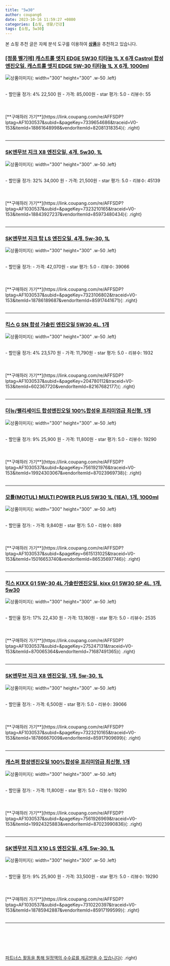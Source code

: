 ```yaml
---
title: "5w30"
author: coupang6
date: 2023-10-16 11:59:27 +0800
categories: [쇼핑, 생활/건강]
tags: [쇼핑, 5w30]
---
```


본 쇼핑 추천 글은 자체 분석 도구를 이용하여 [**상품**](https://link.coupang.com/a/bao1ui)을 추천하고 있습니다.

### [[정품 벨기에] 캐스트롤 엣지 EDGE 5W30 티타늄 1L X 6개 Castrol 합성엔진오일, 캐스트롤 엣지 EDGE 5W-30 티타늄 1L X 6개, 1000ml](https://link.coupang.com/re/AFFSDP?lptag=AF1030537&subid=&pageKey=7339654686&traceid=V0-153&itemId=18861648998&vendorItemId=82081318354)

![상품이미지](https://thumbnail9.coupangcdn.com/thumbnails/remote/230x230ex/image/vendor_inventory/30a5/21d753a24f97a5f768693b7c9949f62364ff4eab6a8d21646d13b3e8b86f.JPG){: width="300" height="300" .w-50 .left}


<br>
- 할인율 정가: 4%  22,500   원
- 가격: 85,000원
- star 평가: 5.0
- 리뷰수: 55
<br>
<br>
<br>
<br>
[**구매하러 가기**](https://link.coupang.com/re/AFFSDP?lptag=AF1030537&subid=&pageKey=7339654686&traceid=V0-153&itemId=18861648998&vendorItemId=82081318354){: .right}
<br>
<br>

---

### [SK엔무브 지크 X8 엔진오일, 4개, 5w30, 1L](https://link.coupang.com/re/AFFSDP?lptag=AF1030537&subid=&pageKey=7323210165&traceid=V0-153&itemId=18843927237&vendorItemId=85973480434)

![상품이미지](https://thumbnail7.coupangcdn.com/thumbnails/remote/230x230ex/image/retail/images/2023/05/15/18/0/373124b8-787e-4394-b22d-eda72cea791a.jpg){: width="300" height="300" .w-50 .left}


<br>
- 할인율 정가: 32%  34,000   원
- 가격: 21,500원
- star 평가: 5.0
- 리뷰수: 45139
<br>
<br>
<br>
<br>
[**구매하러 가기**](https://link.coupang.com/re/AFFSDP?lptag=AF1030537&subid=&pageKey=7323210165&traceid=V0-153&itemId=18843927237&vendorItemId=85973480434){: .right}
<br>
<br>

---

### [SK엔무브 지크 탑 LS 엔진오일, 4개, 5w-30, 1L](https://link.coupang.com/re/AFFSDP?lptag=AF1030537&subid=&pageKey=7323106802&traceid=V0-153&itemId=18786189687&vendorItemId=85917441671)

![상품이미지](https://thumbnail9.coupangcdn.com/thumbnails/remote/230x230ex/image/retail/images/2023/05/09/17/1/e3c4bf7c-4c23-4e3f-a4d6-5d84f21ea8ea.jpg){: width="300" height="300" .w-50 .left}


<br>
- 할인율 정가: 
- 가격: 42,070원
- star 평가: 5.0
- 리뷰수: 39066
<br>
<br>
<br>
<br>
[**구매하러 가기**](https://link.coupang.com/re/AFFSDP?lptag=AF1030537&subid=&pageKey=7323106802&traceid=V0-153&itemId=18786189687&vendorItemId=85917441671){: .right}
<br>
<br>

---

### [킥스 G SN 합성 가솔린 엔진오일 5W30 4L, 1개](https://link.coupang.com/re/AFFSDP?lptag=AF1030537&subid=&pageKey=204780112&traceid=V0-153&itemId=602367720&vendorItemId=82167682177)

![상품이미지](https://thumbnail8.coupangcdn.com/thumbnails/remote/230x230ex/image/vendor_inventory/f67a/10675b43a5e12716cec2604b21a62f82bd0c6d812156e0e35713d082fd7f.png){: width="300" height="300" .w-50 .left}


<br>
- 할인율 정가: 4%  23,570   원
- 가격: 11,790원
- star 평가: 5.0
- 리뷰수: 1932
<br>
<br>
<br>
<br>
[**구매하러 가기**](https://link.coupang.com/re/AFFSDP?lptag=AF1030537&subid=&pageKey=204780112&traceid=V0-153&itemId=602367720&vendorItemId=82167682177){: .right}
<br>
<br>

---

### [더뉴/팰리세이드 합성엔진오일 100%합성유 프리미엄급 최신형, 1개](https://link.coupang.com/re/AFFSDP?lptag=AF1030537&subid=&pageKey=7561921976&traceid=V0-153&itemId=19924303067&vendorItemId=87023969738)

![상품이미지](https://thumbnail8.coupangcdn.com/thumbnails/remote/230x230ex/image/vendor_inventory/247a/301b9001cfb174dad0e9934e8c803b65a9c124a5883b878d629314add5fe.jpg){: width="300" height="300" .w-50 .left}


<br>
- 할인율 정가: 9%  25,900   원
- 가격: 11,800원
- star 평가: 5.0
- 리뷰수: 19290
<br>
<br>
<br>
<br>
[**구매하러 가기**](https://link.coupang.com/re/AFFSDP?lptag=AF1030537&subid=&pageKey=7561921976&traceid=V0-153&itemId=19924303067&vendorItemId=87023969738){: .right}
<br>
<br>

---

### [모튤(MOTUL) MULTI POWER PLUS 5W30 1L (1EA), 1개, 1000ml](https://link.coupang.com/re/AFFSDP?lptag=AF1030537&subid=&pageKey=6615131025&traceid=V0-153&itemId=15016653740&vendorItemId=86535697746)

![상품이미지](https://thumbnail9.coupangcdn.com/thumbnails/remote/230x230ex/image/vendor_inventory/8083/f28a2fbcaf46377451ede20e4a7c40e8011d8f52e9bba3643dfc87fd007a.jpg){: width="300" height="300" .w-50 .left}


<br>
- 할인율 정가: 
- 가격: 9,840원
- star 평가: 5.0
- 리뷰수: 889
<br>
<br>
<br>
<br>
[**구매하러 가기**](https://link.coupang.com/re/AFFSDP?lptag=AF1030537&subid=&pageKey=6615131025&traceid=V0-153&itemId=15016653740&vendorItemId=86535697746){: .right}
<br>
<br>

---

### [킥스 KIXX G1 5W-30 4L 가솔린엔진오일, kixx G1 5W30 SP 4L, 1개, 5w30](https://link.coupang.com/re/AFFSDP?lptag=AF1030537&subid=&pageKey=275247131&traceid=V0-153&itemId=870065364&vendorItemId=71687491365)

![상품이미지](https://thumbnail8.coupangcdn.com/thumbnails/remote/230x230ex/image/vendor_inventory/ce5d/7489bc905288649d9f7cb268dfa02c1d5959b86947cd635bac4c80bea1c1.png){: width="300" height="300" .w-50 .left}


<br>
- 할인율 정가: 17%  22,430   원
- 가격: 13,180원
- star 평가: 5.0
- 리뷰수: 2535
<br>
<br>
<br>
<br>
[**구매하러 가기**](https://link.coupang.com/re/AFFSDP?lptag=AF1030537&subid=&pageKey=275247131&traceid=V0-153&itemId=870065364&vendorItemId=71687491365){: .right}
<br>
<br>

---

### [SK엔무브 지크 X8 엔진오일, 1개, 5w-30, 1L](https://link.coupang.com/re/AFFSDP?lptag=AF1030537&subid=&pageKey=7323210165&traceid=V0-153&itemId=18786667009&vendorItemId=85917909699)

![상품이미지](https://thumbnail8.coupangcdn.com/thumbnails/remote/230x230ex/image/retail/images/2023/05/09/17/6/02480e06-fd41-44cc-9a42-e466e05c7bde.png){: width="300" height="300" .w-50 .left}


<br>
- 할인율 정가: 
- 가격: 6,500원
- star 평가: 5.0
- 리뷰수: 39066
<br>
<br>
<br>
<br>
[**구매하러 가기**](https://link.coupang.com/re/AFFSDP?lptag=AF1030537&subid=&pageKey=7323210165&traceid=V0-153&itemId=18786667009&vendorItemId=85917909699){: .right}
<br>
<br>

---

### [캐스퍼 합성엔진오일 100%합성유 프리미엄급 최신형, 1개](https://link.coupang.com/re/AFFSDP?lptag=AF1030537&subid=&pageKey=7561926969&traceid=V0-153&itemId=19924325883&vendorItemId=87023990836)

![상품이미지](https://thumbnail10.coupangcdn.com/thumbnails/remote/230x230ex/image/vendor_inventory/c002/9c5fa33859f105fe6df83a38bb1c003e1ec3d88f268e100e207a41a74110.jpg){: width="300" height="300" .w-50 .left}


<br>
- 할인율 정가: 
- 가격: 11,800원
- star 평가: 5.0
- 리뷰수: 19290
<br>
<br>
<br>
<br>
[**구매하러 가기**](https://link.coupang.com/re/AFFSDP?lptag=AF1030537&subid=&pageKey=7561926969&traceid=V0-153&itemId=19924325883&vendorItemId=87023990836){: .right}
<br>
<br>

---

### [SK엔무브 지크 X10 LS 엔진오일, 4개, 5w-30, 1L](https://link.coupang.com/re/AFFSDP?lptag=AF1030537&subid=&pageKey=7310220397&traceid=V0-153&itemId=18785942887&vendorItemId=85917199599)

![상품이미지](https://thumbnail6.coupangcdn.com/thumbnails/remote/230x230ex/image/retail/images/2023/05/09/16/8/9161d093-d664-4b9d-b3d2-7da49871a0b3.jpg){: width="300" height="300" .w-50 .left}


<br>
- 할인율 정가: 9%  25,900   원
- 가격: 33,500원
- star 평가: 5.0
- 리뷰수: 19290
<br>
<br>
<br>
<br>
[**구매하러 가기**](https://link.coupang.com/re/AFFSDP?lptag=AF1030537&subid=&pageKey=7310220397&traceid=V0-153&itemId=18785942887&vendorItemId=85917199599){: .right}
<br>
<br>

---
<br><br><br><br><br> [파트너스 활동을 통해 일정액의 수수료를 제공받을 수 있습니다](https://link.coupang.com/a/bao1ui){: .right}